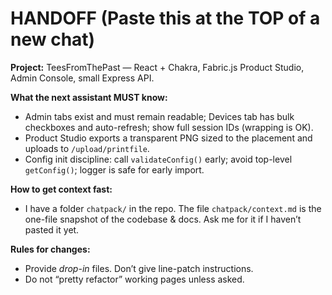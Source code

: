 # HANDOFF (Paste this at the TOP of a new chat)

**Project:** TeesFromThePast — React + Chakra, Fabric.js Product Studio, Admin Console, small Express API.

**What the next assistant MUST know:**
- Admin tabs exist and must remain readable; Devices tab has bulk checkboxes and auto-refresh; show full session IDs (wrapping is OK).
- Product Studio exports a transparent PNG sized to the placement and uploads to `/upload/printfile`.
- Config init discipline: call `validateConfig()` early; avoid top-level `getConfig()`; logger is safe for early import.

**How to get context fast:**
- I have a folder `chatpack/` in the repo. The file `chatpack/context.md` is the one-file snapshot of the codebase & docs. Ask me for it if I haven’t pasted it yet.

**Rules for changes:**
- Provide *drop-in* files. Don’t give line-patch instructions.
- Do not “pretty refactor” working pages unless asked.
